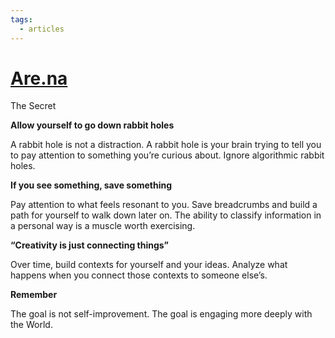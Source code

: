 ```yaml
---
tags:
  - articles
---
```


# [Are.na](https://www.are.na/)

The Secret

**Allow yourself to go down rabbit holes**

A rabbit hole is not a distraction. A rabbit hole is your brain trying to tell you to pay attention to something you’re curious about. Ignore algorithmic rabbit holes.

**If you see something, save something**

Pay attention to what feels resonant to you. Save breadcrumbs and build a path for yourself to walk down later on. The ability to classify information in a personal way is a muscle worth exercising.

**“Creativity is just connecting things”**

Over time, build contexts for yourself and your ideas. Analyze what happens when you connect those contexts to someone else’s.

**Remember**

The goal is not self-improvement. The goal is engaging more deeply with the World.